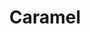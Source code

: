 ---
layout: recette
categories: [recettes]
hidden: true
lang: fr
sitemap: false
title: Caramel
type: condiment
recettes:
  À Tartiner:
    ingredients: 
      - nom: sucre blanc
        qte: 180
        unite: gr
      - nom: beurre
        qte: 80
        unite: gr
      - nom: fleur de sel
        qte: 2
        unite: pincées
      - nom: crème fleurette
        qte: 100
        unite: mL
    etapes:
      - label: "Préparation"
        details:
          - Couper le beurre en dés et le réserver au frais
          - Verser le sucre dans une casserole
          - Faire le caramel à sec à feu moyen/fort
          - Ajouter le beurre et mélanger continuellement au fouet
          - Ajouter la fleur de sel
          - Ajouter la crème liquide et mélanger continuellement au fouet
          - Tamiser pour retirer les eventuels cristaux de sucre restants
notes:
  - label: Technique en vidéo
    link: https://www.youtube.com/watch?v=n2w-82m2X7w
---